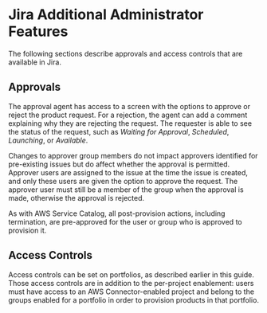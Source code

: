 # Jira Additional Administrator Features<a name="jsd-admin-features"></a>

The following sections describe approvals and access controls that are available in Jira\.

## Approvals<a name="jsd-admin-approvals"></a>

 The approval agent has access to a screen with the options to approve or reject the product request\. For a rejection, the agent can add a comment explaining why they are rejecting the request\. The requester is able to see the status of the request, such as *Waiting for Approval*, *Scheduled*, *Launching*, or *Available*\. 

Changes to approver group members do not impact approvers identified for pre\-existing issues but do affect whether the approval is permitted\. Approver users are assigned to the issue at the time the issue is created, and only these users are given the option to approve the request\. The approver user must still be a member of the group when the approval is made, otherwise the approval is rejected\. 

 As with AWS Service Catalog, all post\-provision actions, including termination, are pre\-approved for the user or group who is approved to provision it\. 

## Access Controls<a name="jsd-admin-access"></a>

 Access controls can be set on portfolios, as described earlier in this guide\. Those access controls are in addition to the per\-project enablement: users must have access to an AWS Connector\-enabled project and belong to the groups enabled for a portfolio in order to provision products in that portfolio\. 